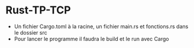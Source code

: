 # Rust-TP-TCP

- Un fichier Cargo.toml à la racine, un fichier main.rs et fonctions.rs dans le dossier src
- Pour lancer le programme il faudra le build et le run avec Cargo
